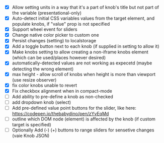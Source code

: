 - [x] Allow setting units in a way that it's a part of knob's title but not part of the variable (presentational-only)
- [x] Auto-detect initial CSS variables values from the target element, and populate knobs, if "value" prop is not specified
- [x] Support wheel event for sliders
- [x] Change native color picker to custom one
- [x] Persist changes (setting) to localstorage
- [x] Add a toggle button next to each knob (if supplied in setting to allow it)
- [x] Make knobs setting to allow creating a non-iframe knobs element (which can be used/places however desired)
- [x] automatically-detected values are not working as expecetd (maybe detecting the wrong element)
- [x] max height - allow scroll of knobs when height is more than viewport (use resize observer)
- [x] fix color knobs unable to revert
- [x] Fix checkbox alignment when in compact-mode
- [ ] Add ability to pre-define a knob as non-checked
- [ ] add dropdown knob (select)
- [ ] Add pre-defined value point buttons for the slider, like here: https://codepen.io/thebabydino/pen/zYvEqMd
- [ ] outline which DOM node (element) is affected by the knob (if custom target is specified)
- [ ] Optionally Add (-) (+) buttons to range sliders for sensetive changes (vaie Knob JSON)